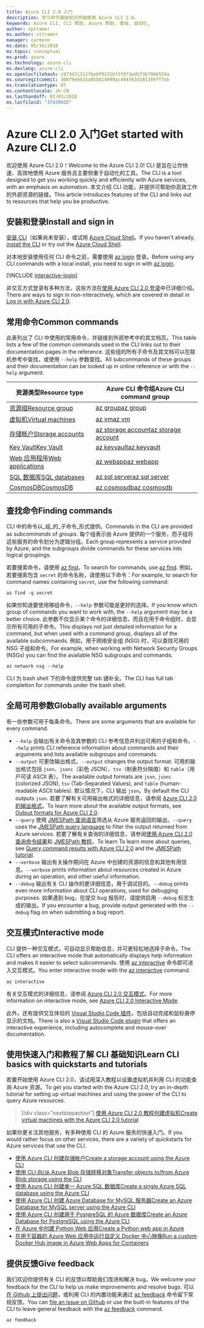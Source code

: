 ```yaml
---
title: Azure CLI 2.0 入门
description: 学习命令基础知识开始使用 Azure CLI 2.0。
keywords: Azure CLI, CLI 帮助, Azure 帮助, 查询, 自动化,
author: sptramer
ms.author: sttramer
manager: carmonm
ms.date: 05/16/2018
ms.topic: conceptual
ms.prod: azure
ms.technology: azure-cli
ms.devlang: azure-cli
ms.openlocfilehash: c973d31312fbe0f9232bf3f0f3ed5f3b70b6559a
ms.sourcegitcommit: 308f9eb433a05b814999ac404f63d181169fffeb
ms.translationtype: HT
ms.contentlocale: zh-CN
ms.lasthandoff: 07/03/2018
ms.locfileid: "37439935"
---
```

# <a name="get-started-with-azure-cli-20"></a><span data-ttu-id="328c1-104">Azure CLI 2.0 入门</span><span class="sxs-lookup"><span data-stu-id="328c1-104">Get started with Azure CLI 2.0</span></span>

<span data-ttu-id="328c1-105">欢迎使用 Azure CLI 2.0！</span><span class="sxs-lookup"><span data-stu-id="328c1-105">Welcome to the Azure CLI 2.0!</span></span> <span data-ttu-id="328c1-106">CLI 是旨在让你快速、高效地使用 Azure 服务且主要侧重于自动化的工具。</span><span class="sxs-lookup"><span data-stu-id="328c1-106">The CLI is a tool designed to get you working quickly and efficiently with Azure services, with an emphasis on automation.</span></span> <span data-ttu-id="328c1-107">本文介绍 CLI 功能，并提供可帮助你高效工作的外部资源的链接。</span><span class="sxs-lookup"><span data-stu-id="328c1-107">This article introduces features of the CLI and links out to resources that help you be productive.</span></span>

## <a name="install-and-sign-in"></a><span data-ttu-id="328c1-108">安装和登录</span><span class="sxs-lookup"><span data-stu-id="328c1-108">Install and sign in</span></span>

<span data-ttu-id="328c1-109">[安装 CLI](install-azure-cli.md)（如果尚未安装），或试用 [Azure Cloud Shell](/azure/cloud-shell/overview)。</span><span class="sxs-lookup"><span data-stu-id="328c1-109">If you haven't already, [install the CLI](install-azure-cli.md) or try out the [Azure Cloud Shell](/azure/cloud-shell/overview).</span></span>

<span data-ttu-id="328c1-110">对本地安装使用任何 CLI 命令之前，需要使用 [az login](/cli/azure/reference-index#az-login) 登录。</span><span class="sxs-lookup"><span data-stu-id="328c1-110">Before using any CLI commands with a local install, you need to sign in with [az login](/cli/azure/reference-index#az-login).</span></span>

[!INCLUDE [interactive-login](includes/interactive-login.md)]

<span data-ttu-id="328c1-111">非交互方式登录有多种方法，这些方法在[使用 Azure CLI 2.0 登录](authenticate-azure-cli.md)中已详细介绍。</span><span class="sxs-lookup"><span data-stu-id="328c1-111">There are ways to sign in non-interactively, which are covered in detail in [Log in with Azure CLI 2.0](authenticate-azure-cli.md).</span></span>

## <a name="common-commands"></a><span data-ttu-id="328c1-112">常用命令</span><span class="sxs-lookup"><span data-stu-id="328c1-112">Common commands</span></span>

<span data-ttu-id="328c1-113">此表列出了 CLI 中使用的常用命令，并链接到外部参考中的其文档页。</span><span class="sxs-lookup"><span data-stu-id="328c1-113">This table lists a few of the common commands used in the CLI links out to their documentation pages in the reference.</span></span>
<span data-ttu-id="328c1-114">这些组的所有子命令及其文档可以在联机参考中查找，或使用 `--help` 参数查找。</span><span class="sxs-lookup"><span data-stu-id="328c1-114">All subcommands of these groups and their documentation can be looked up in online reference or with the `--help` argument.</span></span>

| <span data-ttu-id="328c1-115">资源类型</span><span class="sxs-lookup"><span data-stu-id="328c1-115">Resource type</span></span> | <span data-ttu-id="328c1-116">Azure CLI 命令组</span><span class="sxs-lookup"><span data-stu-id="328c1-116">Azure CLI command group</span></span> |
|---------------|-------------------------|
| [<span data-ttu-id="328c1-117">资源组</span><span class="sxs-lookup"><span data-stu-id="328c1-117">Resource group</span></span>](/azure/azure-resource-manager/resource-group-overview) | [<span data-ttu-id="328c1-118">az group</span><span class="sxs-lookup"><span data-stu-id="328c1-118">az group</span></span>](/cli/azure/group) |
| [<span data-ttu-id="328c1-119">虚拟机</span><span class="sxs-lookup"><span data-stu-id="328c1-119">Virtual machines</span></span>](/azure/virtual-machines) | [<span data-ttu-id="328c1-120">az vm</span><span class="sxs-lookup"><span data-stu-id="328c1-120">az vm</span></span>](/cli/azure/vm) |
| [<span data-ttu-id="328c1-121">存储帐户</span><span class="sxs-lookup"><span data-stu-id="328c1-121">Storage accounts</span></span>](/azure/storage/common/storage-introduction) | [<span data-ttu-id="328c1-122">az storage account</span><span class="sxs-lookup"><span data-stu-id="328c1-122">az storage account</span></span>](/cli/azure/storage/account) |
| [<span data-ttu-id="328c1-123">Key Vault</span><span class="sxs-lookup"><span data-stu-id="328c1-123">Key Vault</span></span>](/azure/key-vault/key-vault-whatis) | [<span data-ttu-id="328c1-124">az keyvault</span><span class="sxs-lookup"><span data-stu-id="328c1-124">az keyvault</span></span>](/cli/azure/keyvault) |
| [<span data-ttu-id="328c1-125">Web 应用程序</span><span class="sxs-lookup"><span data-stu-id="328c1-125">Web applications</span></span>](/azure/app-service) | [<span data-ttu-id="328c1-126">az webapp</span><span class="sxs-lookup"><span data-stu-id="328c1-126">az webapp</span></span>](/cli/azure/webapp) |
| [<span data-ttu-id="328c1-127">SQL 数据库</span><span class="sxs-lookup"><span data-stu-id="328c1-127">SQL databases</span></span>](/azure/sql-database) | [<span data-ttu-id="328c1-128">az sql server</span><span class="sxs-lookup"><span data-stu-id="328c1-128">az sql server</span></span>](/cli/azure/sql/server) |
| [<span data-ttu-id="328c1-129">CosmosDB</span><span class="sxs-lookup"><span data-stu-id="328c1-129">CosmosDB</span></span>](/azure/cosmos-db) | [<span data-ttu-id="328c1-130">az cosmosdb</span><span class="sxs-lookup"><span data-stu-id="328c1-130">az cosmosdb</span></span>](/cli/azure/cosmosdb) |

## <a name="finding-commands"></a><span data-ttu-id="328c1-131">查找命令</span><span class="sxs-lookup"><span data-stu-id="328c1-131">Finding commands</span></span>

<span data-ttu-id="328c1-132">CLI 中的命令以_组_的_子命令_形式提供。</span><span class="sxs-lookup"><span data-stu-id="328c1-132">Commands in the CLI are provided as _subcommands_ of _groups_.</span></span>
<span data-ttu-id="328c1-133">每个组表示由 Azure 提供的一个服务，而子组将这些服务的命令划分为逻辑分组。</span><span class="sxs-lookup"><span data-stu-id="328c1-133">Each group represents a service provided by Azure, and the subgroups divide commands for these services into logical groupings.</span></span>

<span data-ttu-id="328c1-134">若要搜索命令，请使用 [az find](/cli/azure/reference-index#az-find)。</span><span class="sxs-lookup"><span data-stu-id="328c1-134">To search for commands, use [az find](/cli/azure/reference-index#az-find).</span></span> <span data-ttu-id="328c1-135">例如，若要搜索包含 `secret` 的命令名称，请使用以下命令：</span><span class="sxs-lookup"><span data-stu-id="328c1-135">For example, to search for command names containing `secret`, use the following command:</span></span>

```azurecli-interactive
az find -q secret
```

<span data-ttu-id="328c1-136">如果你知道要使用哪组命令，`--help` 参数可能是更好的选择。</span><span class="sxs-lookup"><span data-stu-id="328c1-136">If you know which group of commands you want to work with, the `--help` argument may be a better choice.</span></span> <span data-ttu-id="328c1-137">此参数不仅显示某个命令的详细信息，而且在用于命令组时，会显示所有可用的子命令。</span><span class="sxs-lookup"><span data-stu-id="328c1-137">This displays not just detailed information for a command, but when used with a command group, displays all of the available subcommands.</span></span> <span data-ttu-id="328c1-138">例如，用于网络安全组 (NSG) 时，可以查找可用的 NSG 子组和命令。</span><span class="sxs-lookup"><span data-stu-id="328c1-138">For example, when working with Network Security Groups (NSGs) you can find the available NSG subgroups and commands.</span></span>

```azurecli-interactive
az network nsg --help
```

<span data-ttu-id="328c1-139">CLI 为 bash shell 下的命令提供完整 tab 键补全。</span><span class="sxs-lookup"><span data-stu-id="328c1-139">The CLI has full tab completion for commands under the bash shell.</span></span>

## <a name="globally-available-arguments"></a><span data-ttu-id="328c1-140">全局可用参数</span><span class="sxs-lookup"><span data-stu-id="328c1-140">Globally available arguments</span></span>

<span data-ttu-id="328c1-141">有一些参数可用于每条命令。</span><span class="sxs-lookup"><span data-stu-id="328c1-141">There are some arguments that are available for every command.</span></span>

* <span data-ttu-id="328c1-142">`--help` 会输出有关命令及其参数的 CLI 参考信息并列出可用的子组和命令。</span><span class="sxs-lookup"><span data-stu-id="328c1-142">`--help` prints CLI reference information about commands and their arguments and lists available subgroups and commands.</span></span>
* <span data-ttu-id="328c1-143">`--output` 可更改输出格式。</span><span class="sxs-lookup"><span data-stu-id="328c1-143">`--output` changes the output format.</span></span> <span data-ttu-id="328c1-144">可用的输出格式包括 `json`、`jsonc`（彩色 JSON）、`tsv`（制表符分隔值）和 `table`（用户可读 ASCII 表）。</span><span class="sxs-lookup"><span data-stu-id="328c1-144">The available output formats are `json`, `jsonc` (colorized JSON), `tsv` (Tab-Separated Values), and `table` (human-readable ASCII tables).</span></span> <span data-ttu-id="328c1-145">默认情况下，CLI 输出 `json`。</span><span class="sxs-lookup"><span data-stu-id="328c1-145">By default the CLI outputs `json`.</span></span> <span data-ttu-id="328c1-146">若要了解有关可用输出格式的详细信息，请参阅 [Azure CLI 2.0 的输出格式](format-output-azure-cli.md)。</span><span class="sxs-lookup"><span data-stu-id="328c1-146">To learn more about the available output formats, see [Output formats for Azure CLI 2.0](format-output-azure-cli.md).</span></span>
* <span data-ttu-id="328c1-147">`--query` 使用 [JMESPath 查询语言](http://jmespath.org/)筛选从 Azure 服务返回的输出。</span><span class="sxs-lookup"><span data-stu-id="328c1-147">`--query` uses the [JMESPath query language](http://jmespath.org/) to filter the output returned from Azure services.</span></span> <span data-ttu-id="328c1-148">若要了解有关查询的详细信息，请参阅[使用 Azure CLI 2.0 查询命令结果](query-azure-cli.md)和 [JMESPath 教程](http://jmespath.org/tutorial.html)。</span><span class="sxs-lookup"><span data-stu-id="328c1-148">To learn To learn more about queries, see [Query command results with Azure CLI 2.0](query-azure-cli.md) and the [JMESPath tutorial](http://jmespath.org/tutorial.html).</span></span>
* <span data-ttu-id="328c1-149">`--verbose` 输出有关操作期间在 Azure 中创建的资源的信息和其他有用信息。</span><span class="sxs-lookup"><span data-stu-id="328c1-149">`--verbose` prints information about resources created in Azure during an operation, and other useful information.</span></span>
* <span data-ttu-id="328c1-150">`--debug` 输出有关 CLI 操作的更详细信息，用于调试目的。</span><span class="sxs-lookup"><span data-stu-id="328c1-150">`--debug` prints even more information about CLI operations, used for debugging purposes.</span></span> <span data-ttu-id="328c1-151">如果遇到 bug，在提交 bug 报告时，请提供启用 `--debug` 标志生成的输出。</span><span class="sxs-lookup"><span data-stu-id="328c1-151">If you encounter a bug, provide output generated with the `--debug` flag on when submitting a bug report.</span></span>


## <a name="interactive-mode"></a><span data-ttu-id="328c1-152">交互模式</span><span class="sxs-lookup"><span data-stu-id="328c1-152">Interactive mode</span></span>

<span data-ttu-id="328c1-153">CLI 提供一种交互模式，可自动显示帮助信息，并可更轻松地选择子命令。</span><span class="sxs-lookup"><span data-stu-id="328c1-153">The CLI offers an interactive mode that automatically displays help information and makes it easier to select subcommands.</span></span> <span data-ttu-id="328c1-154">使用 [az interactive](/cli/azure/reference-index#az-interactive) 命令即可进入交互模式。</span><span class="sxs-lookup"><span data-stu-id="328c1-154">You enter interactive mode with the [az interactive](/cli/azure/reference-index#az-interactive) command.</span></span>

```azurecli-interactive
az interactive
```

<span data-ttu-id="328c1-155">有关交互模式的详细信息，请参阅 [Azure CLI 2.0 交互模式](interactive-azure-cli.md)。</span><span class="sxs-lookup"><span data-stu-id="328c1-155">For more information on interactive mode, see [Azure CLI 2.0 Interactive Mode](interactive-azure-cli.md).</span></span>

<span data-ttu-id="328c1-156">此外，还有提供交互体验的 [Visual Studio Code 插件](https://marketplace.visualstudio.com/items?itemName=ms-vscode.azurecli)，包括自动完成和鼠标悬停显示的文档。</span><span class="sxs-lookup"><span data-stu-id="328c1-156">There is also a [Visual Studio Code plugin](https://marketplace.visualstudio.com/items?itemName=ms-vscode.azurecli) that offers an interactive experience, including autocomplete and mouse-over documentation.</span></span>

## <a name="learn-cli-basics-with-quickstarts-and-tutorials"></a><span data-ttu-id="328c1-157">使用快速入门和教程了解 CLI 基础知识</span><span class="sxs-lookup"><span data-stu-id="328c1-157">Learn CLI basics with quickstarts and tutorials</span></span>

<span data-ttu-id="328c1-158">若要开始使用 Azure CLI 2.0，请试用深入教程以设置虚拟机并利用 CLI 的功能查询 Azure 资源。</span><span class="sxs-lookup"><span data-stu-id="328c1-158">To get you started with the Azure CLI 2.0, try an in-depth tutorial for setting up virtual machines and using the power of the CLI to query Azure resources.</span></span>

> [!div class="nextstepaction"]
> [<span data-ttu-id="328c1-159">使用 Azure CLI 2.0 教程创建虚拟机</span><span class="sxs-lookup"><span data-stu-id="328c1-159">Create virtual machines with the Azure CLI 2.0 tutorial</span></span>](azure-cli-vm-tutorial.yml)

<span data-ttu-id="328c1-160">如果你更关注其他服务，有多种使用 CLI 的 Azure 服务的快速入门。</span><span class="sxs-lookup"><span data-stu-id="328c1-160">If you would rather focus on other services, there are a variety of quickstarts for Azure services that use the CLI.</span></span>

* [<span data-ttu-id="328c1-161">使用 Azure CLI 创建存储帐户</span><span class="sxs-lookup"><span data-stu-id="328c1-161">Create a storage account using the Azure CLI</span></span>](/azure/storage/common/storage-quickstart-create-storage-account-cli)
* [<span data-ttu-id="328c1-162">使用 CLI 向/从 Azure Blob 存储转移对象</span><span class="sxs-lookup"><span data-stu-id="328c1-162">Transfer objects to/from Azure Blob storage using the CLI</span></span>](/azure/storage/blobs/storage-quickstart-blobs-cli)
* [<span data-ttu-id="328c1-163">使用 Azure CLI 创建单一 Azure SQL 数据库</span><span class="sxs-lookup"><span data-stu-id="328c1-163">Create a single Azure SQL database using the Azure CLI</span></span>](/azure/sql-database/sql-database-get-started-cli)
* [<span data-ttu-id="328c1-164">使用 Azure CLI 创建 Azure Database for MySQL 服务器</span><span class="sxs-lookup"><span data-stu-id="328c1-164">Create an Azure Database for MySQL server using the Azure CLI</span></span>](/azure/mysql/quickstart-create-mysql-server-database-using-azure-cli)
* [<span data-ttu-id="328c1-165">使用 Azure CLI 创建用于 PostgreSQL 的 Azure 数据库</span><span class="sxs-lookup"><span data-stu-id="328c1-165">Create an Azure Database for PostgreSQL using the Azure CLI</span></span>](/azure/postgresql/quickstart-create-server-database-azure-cli)
* [<span data-ttu-id="328c1-166">在 Azure 中创建 Python Web 应用</span><span class="sxs-lookup"><span data-stu-id="328c1-166">Create a Python web app in Azure</span></span>](/azure/app-service/app-service-web-get-started-python)
* [<span data-ttu-id="328c1-167">在用于容器的 Azure Web 应用中运行自定义 Docker 中心映像</span><span class="sxs-lookup"><span data-stu-id="328c1-167">Run a custom Docker Hub image in Azure Web Apps for Containers</span></span>](/azure/app-service/containers/quickstart-custom-docker-image)

## <a name="give-feedback"></a><span data-ttu-id="328c1-168">提供反馈</span><span class="sxs-lookup"><span data-stu-id="328c1-168">Give feedback</span></span>

<span data-ttu-id="328c1-169">我们欢迎你提供有关 CLI 的反馈以帮助我们改进和解决 bug。</span><span class="sxs-lookup"><span data-stu-id="328c1-169">We welcome your feedback for the CLI to help us make improvements and resolve bugs.</span></span> <span data-ttu-id="328c1-170">可以[在 Github 上提出问题](https://github.com/azure/azure-cli/issues)，或利用 CLI 的内置功能来通过 [az feedback](/cli/azure/reference-index#az-feedback) 命令留下常规反馈。</span><span class="sxs-lookup"><span data-stu-id="328c1-170">You can [file an issue on Github](https://github.com/azure/azure-cli/issues) or use the built-in features of the CLI to leave general feedback with the [az feedback](/cli/azure/reference-index#az-feedback) command.</span></span>

```azurecli-interactive
az feedback
```
